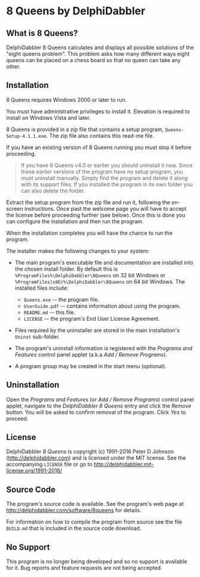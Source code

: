 8 Queens by DelphiDabbler
=========================

What is 8 Queens?
-----------------

DelphiDabbler 8 Queens calculates and displays all possible solutions of the "eight queens problem". This problem asks how many different ways eight queens can be placed on a chess board so that no queen can take any other.

Installation
------------

8 Queens requires Windows 2000 or later to run.

You must have administrative privileges to install it. Elevation is required to install on Windows Vista and later.

8 Queens is provided in a zip file that contains a setup program,
`Queens-Setup-4.1.1.exe`. The zip file also contains this read-me file.

If you have an existing version of 8 Queens running you must stop it before proceeding.

> If you have 8 Queens v4.0 or earlier you should uninstall it now. Since these earlier versions of the program have no setup program, you must uninstall manually. Simply find the program and delete it along with its support files. If you installed the program in its own folder you can also delete the folder.

Extract the setup program from the zip file and run it, following the on-screen instructions. Once past the welcome page you will have to accept the license before proceeding further (see below). Once this is done you can configure the installation and then run the program.

When the installation completes you will have the chance to run the program.

The installer makes the following changes to your system:

* The main program's executable file and documentation are installed into the chosen install folder. By default this is `%ProgramFiles%\DelphiDabbler\8Queens` on 32 bit Windows or `%ProgramFiles(x86)%\DelphiDabbler\8Queens` on 64 bit Windows. The installed files include:

    * `Queens.exe` -- the program file.
    * `UserGuide.pdf` -- contains information about using the program.
    * `README.md` -- this file.
    * `LICENSE` -- the program's End User License Agreement.

* Files required by the uninstaller are stored in the main installation's `Uninst` sub-folder.

* The program's uninstall information is registered with the *Programs and Features* control panel applet (a.k.a *Add / Remove Programs*).

* A program group may be created in the start menu (optional).

Uninstallation
--------------

Open the *Programs and Features* (or *Add / Remove Programs*) control panel applet, navigate to the *DelphiDabbler 8 Queens* entry and click the *Remove* button. You will be asked to confirm removal of the program. Click *Yes* to proceed.

License
-------

DelphiDabbler *8 Queens* is copyright (c) 1991-2016 Peter D Johnson (http://delphidabbler.com) and is licensed under the MIT license. See the accompanying `LICENSE` file or go to http://delphidabbler.mit-license.org/1991-2016/

Source Code
-----------

The program's source code is available. See the program's web page at http://delphidabbler.com/software/8queens for details.

For information on how to compile the program from source see the file `BUILD.md` that is included in the source code download.

No Support
----------

This program is no longer being developed and so no support is available for it. Bug reports and feature requests are not being accepted.


